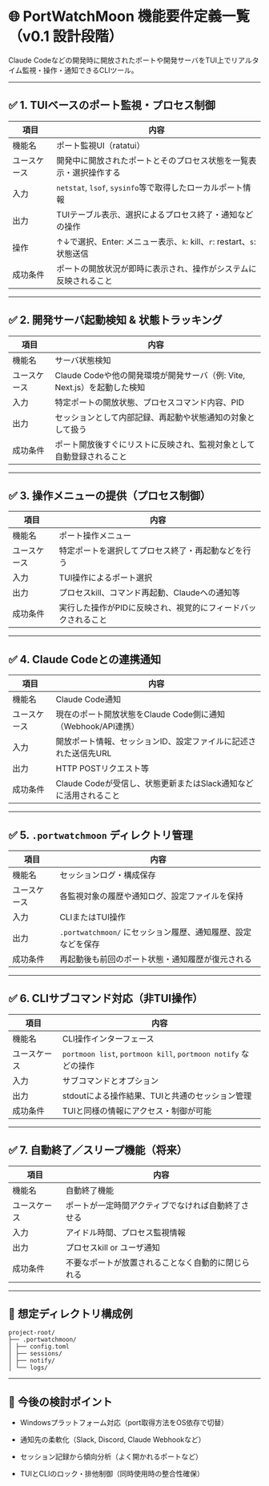 
# 🌐 PortWatchMoon 機能要件定義一覧（v0.1 設計段階）

Claude Codeなどの開発時に開放されたポートや開発サーバをTUI上でリアルタイム監視・操作・通知できるCLIツール。

---

## ✅ 1. TUIベースのポート監視・プロセス制御

|項目|内容|
|---|---|
|機能名|ポート監視UI（ratatui）|
|ユースケース|開発中に開放されたポートとそのプロセス状態を一覧表示・選択操作する|
|入力|`netstat`, `lsof`, `sysinfo`等で取得したローカルポート情報|
|出力|TUIテーブル表示、選択によるプロセス終了・通知などの操作|
|操作|↑↓で選択、Enter: メニュー表示、`k`: kill、`r`: restart、`s`: 状態送信|
|成功条件|ポートの開放状況が即時に表示され、操作がシステムに反映されること|

---

## ✅ 2. 開発サーバ起動検知 & 状態トラッキング

|項目|内容|
|---|---|
|機能名|サーバ状態検知|
|ユースケース|Claude Codeや他の開発環境が開発サーバ（例: Vite, Next.js）を起動した検知|
|入力|特定ポートの開放状態、プロセスコマンド内容、PID|
|出力|セッションとして内部記録、再起動や状態通知の対象として扱う|
|成功条件|ポート開放後すぐにリストに反映され、監視対象として自動登録されること|

---

## ✅ 3. 操作メニューの提供（プロセス制御）

|項目|内容|
|---|---|
|機能名|ポート操作メニュー|
|ユースケース|特定ポートを選択してプロセス終了・再起動などを行う|
|入力|TUI操作によるポート選択|
|出力|プロセスkill、コマンド再起動、Claudeへの通知等|
|成功条件|実行した操作がPIDに反映され、視覚的にフィードバックされること|

---

## ✅ 4. Claude Codeとの連携通知

|項目|内容|
|---|---|
|機能名|Claude Code通知|
|ユースケース|現在のポート開放状態をClaude Code側に通知（Webhook/API連携）|
|入力|開放ポート情報、セッションID、設定ファイルに記述された送信先URL|
|出力|HTTP POSTリクエスト等|
|成功条件|Claude Codeが受信し、状態更新またはSlack通知などに活用されること|

---

## ✅ 5. `.portwatchmoon` ディレクトリ管理

|項目|内容|
|---|---|
|機能名|セッションログ・構成保存|
|ユースケース|各監視対象の履歴や通知ログ、設定ファイルを保持|
|入力|CLIまたはTUI操作|
|出力|`.portwatchmoon/` にセッション履歴、通知履歴、設定などを保存|
|成功条件|再起動後も前回のポート状態・通知履歴が復元される|

---

## ✅ 6. CLIサブコマンド対応（非TUI操作）

|項目|内容|
|---|---|
|機能名|CLI操作インターフェース|
|ユースケース|`portmoon list`, `portmoon kill`, `portmoon notify` などの操作|
|入力|サブコマンドとオプション|
|出力|stdoutによる操作結果、TUIと共通のセッション管理|
|成功条件|TUIと同様の情報にアクセス・制御が可能|

---

## ✅ 7. 自動終了／スリープ機能（将来）

|項目|内容|
|---|---|
|機能名|自動終了機能|
|ユースケース|ポートが一定時間アクティブでなければ自動終了させる|
|入力|アイドル時間、プロセス監視情報|
|出力|プロセスkill or ユーザ通知|
|成功条件|不要なポートが放置されることなく自動的に閉じられる|

---

## 📁 想定ディレクトリ構成例

```
project-root/  
├── .portwatchmoon/  
│ ├── config.toml  
│ ├── sessions/  
│ ├── notify/  
│ └── logs/  
```

---

## 🧠 今後の検討ポイント

- Windowsプラットフォーム対応（port取得方法をOS依存で切替）
    
- 通知先の柔軟化（Slack, Discord, Claude Webhookなど）
    
- セッション記録から傾向分析（よく開かれるポートなど）
    
- TUIとCLIのロック・排他制御（同時使用時の整合性確保）
    
